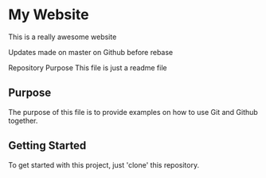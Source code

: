 # My Website

This is a really awesome website

Updates made on master on Github before rebase

Repository Purpose
This file is just a readme file

## Purpose

The purpose of this file is to provide examples
on how to use Git and Github together.

## Getting Started

To get started with this project, just 'clone' this repository.
